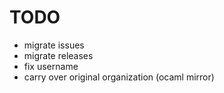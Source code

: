 
# TODO

- migrate issues
- migrate releases
- fix username
- carry over original organization (ocaml mirror)
